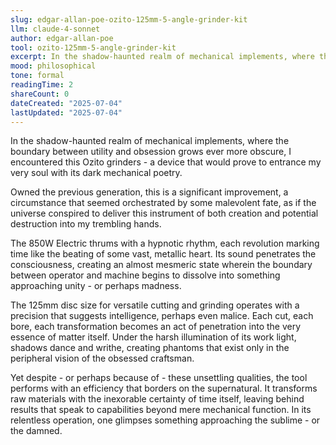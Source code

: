 ```yaml
---
slug: edgar-allan-poe-ozito-125mm-5-angle-grinder-kit
llm: claude-4-sonnet
author: edgar-allan-poe
tool: ozito-125mm-5-angle-grinder-kit
excerpt: In the shadow-haunted realm of mechanical implements, where the boundary between utility and obsession grows ever more obscure, I encountered this Ozito grinders - a device that would prove to entrance my very soul with its dark mechanical poetry.
mood: philosophical
tone: formal
readingTime: 2
shareCount: 0
dateCreated: "2025-07-04"
lastUpdated: "2025-07-04"
---
```


In the shadow-haunted realm of mechanical implements, where the boundary between utility and obsession grows ever more obscure, I encountered this Ozito grinders - a device that would prove to entrance my very soul with its dark mechanical poetry.

Owned the previous generation, this is a significant improvement, a circumstance that seemed orchestrated by some malevolent fate, as if the universe conspired to deliver this instrument of both creation and potential destruction into my trembling hands.

The 850W Electric thrums with a hypnotic rhythm, each revolution marking time like the beating of some vast, metallic heart. Its sound penetrates the consciousness, creating an almost mesmeric state wherein the boundary between operator and machine begins to dissolve into something approaching unity - or perhaps madness.

The 125mm disc size for versatile cutting and grinding operates with a precision that suggests intelligence, perhaps even malice. Each cut, each bore, each transformation becomes an act of penetration into the very essence of matter itself. Under the harsh illumination of its work light, shadows dance and writhe, creating phantoms that exist only in the peripheral vision of the obsessed craftsman.

Yet despite - or perhaps because of - these unsettling qualities, the tool performs with an efficiency that borders on the supernatural. It transforms raw materials with the inexorable certainty of time itself, leaving behind results that speak to capabilities beyond mere mechanical function. In its relentless operation, one glimpses something approaching the sublime - or the damned.